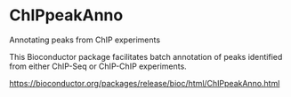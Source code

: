 # ChIPpeakAnno
Annotating peaks from ChIP experiments

This Bioconductor package facilitates batch annotation of peaks identified from either ChIP-Seq or ChIP-ChIP experiments.

https://bioconductor.org/packages/release/bioc/html/ChIPpeakAnno.html
